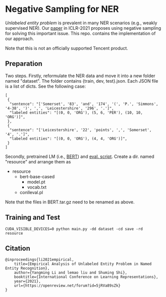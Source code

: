 # Negative Sampling for NER

*Unlabeled entity problem* is prevalent in many NER scenarios (e.g., weakly supervised NER). 
Our [paper](https://openreview.net/forum?id=5jRVa89sZk) in ICLR-2021 proposes using negative sampling for solving this important issue.
This repo. contains the implementation of our approach.

Note that this is not an officially supported Tencent product.

## Preparation

Two steps. Firstly, reformulate the NER data and move it into a new folder named "dataset". 
The folder contains {train, dev, test}.json. 
Each JSON file is a list of dicts. See the following case:
```
[ 
 {
  "sentence": "['Somerset', '83', 'and', '174', '(', 'P.', 'Simmons', '4-38', ')', ',', 'Leicestershire', '296', '.']",
  "labeled entities": "[(0, 0, 'ORG'), (5, 6, 'PER'), (10, 10, 'ORG')]",
 },
 {
  "sentence": "['Leicestershire', '22', 'points', ',', 'Somerset', '4', '.']",
  "labeled entities": "[(0, 0, 'ORG'), (4, 4, 'ORG')]",
 }
]
```

Secondly, pretrained LM (i.e., [BERT](https://www.aclweb.org/anthology/N19-1423/)) and [eval. script](https://www.clips.uantwerpen.be/conll2000/chunking/conlleval.txt). 
Create a dir. named "resource" and arrange them as
- resource
    - bert-base-cased
        - model.pt
        - vocab.txt
    - conlleval.pl

Note that the files in BERT.tar.gz need to be renamed as above.

## Training and Test
```
CUDA_VISIBLE_DEVICES=0 python main.py -dd dataset -cd save -rd resource
```

## Citation
```
@inproceedings{li2021empirical,
    title={Empirical Analysis of Unlabeled Entity Problem in Named Entity Recognition},
    author={Yangming Li and lemao liu and Shuming Shi},
    booktitle={International Conference on Learning Representations},
    year={2021},
    url={https://openreview.net/forum?id=5jRVa89sZk}
}
```
